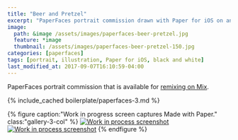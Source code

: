 ```yaml
---
title: "Beer and Pretzel"
excerpt: "PaperFaces portrait commission drawn with Paper for iOS on an iPad."
image: 
  path: &image /assets/images/paperfaces-beer-pretzel.jpg 
  feature: *image
  thumbnail: /assets/images/paperfaces-beer-pretzel-150.jpg
categories: [paperfaces]
tags: [portrait, illustration, Paper for iOS, black and white]
last_modified_at: 2017-09-07T16:10:59-04:00
---
```


PaperFaces portrait commission that is available for [remixing on Mix](https://mix.fiftythree.com/11098-Michael-Rose/147204).

{% include_cached boilerplate/paperfaces-3.md %}

{% figure caption:"Work in progress screen captures Made with Paper." class:"gallery-3-col" %}
[![Work in process screenshot](/assets/images/paperfaces-beer-pretzel-process-1-600.jpg)](/assets/images/paperfaces-beer-pretzel-process-1-lg.jpg) [![Work in process screenshot](/assets/images/paperfaces-beer-pretzel-process-2-600.jpg)](/assets/images/paperfaces-beer-pretzel.jpg)
{% endfigure %}
